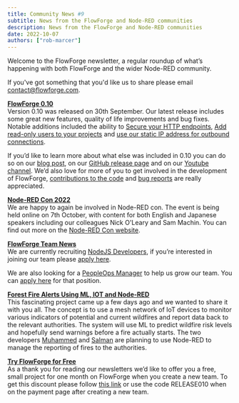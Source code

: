 ```yaml
---
title: Community News #9
subtitle: News from the FlowForge and Node-RED communities
description: News from the FlowForge and Node-RED communities
date: 2022-10-07
authors: ["rob-marcer"]
---
```


Welcome to the FlowForge newsletter, a regular roundup of what’s happening with both FlowForge and the wider Node-RED community.
<!--more-->
If you've got something that you'd like us to share please email [contact@flowforge.com](mailto:contact@flowforge.com).

[**FlowForge 0.10**](https://flowforge.com/blog/2022/09/flowforge-010-released/)   
Version 0.10 was released on 30th September. Our latest release includes some great new features, quality of life improvements and bug fixes. Notable additions included the ability to [Secure your HTTP endpoints](https://github.com/flowforge/flowforge/pull/893), [Add read-only users to your projects](github.com/flowforge/flowforge/issues/657) and [use our static IP address for outbound connections](github.com/flowforge/CloudProject/issues/59).  

If you’d like to learn more about what else was included in 0.10 you can do so on our [blog post](flowforge.com/blog/2022/09/flowforge-010-released/), on our [GitHub release page](github.com/flowforge/flowforge/releases/tag/v0.10.0) and on our [Youtube channel](youtube.com/watch?v=mjR1iiEFiBg). We’d also love for more of you to get involved in the development of FlowForge, [contributions to the code](https://github.com/flowforge/flowforge/blob/main/CONTRIBUTING.md) and [bug reports](https://github.com/flowforge/flowforge/issues) are really appreciated.
    
[**Node-RED Con 2022**](https://nrcon.nodered.org/)  
We are happy to again be involved in Node-RED con. The event is being held online on 7th October, with content for both English and Japanese speakers including our colleagues Nick O'Leary and Sam Machin. You can find out more on the [Node-RED Con website](https://nrcon.nodered.org/).  

[**FlowForge Team News**](https://flowforge.com/team/)    
We are currently recruiting [NodeJS Developers](https://boards.greenhouse.io/flowforge/jobs/4463977004), if you’re interested in joining our team please [apply here](https://boards.greenhouse.io/flowforge/jobs/4463977004#app).

We are also looking for a [PeopleOps Manager](boards.greenhouse.io/flowforge/jobs/4687876004) to help us grow our team. You can [apply here](boards.greenhouse.io/flowforge/jobs/4687876004#app) for that position.
    
[**Forest Fire Alerts Using ML, IOT and Node-RED**](hackster.io/user102774/fight-fire-wild-fire-prediction-using-tinyml-df7572)  
This fascinating project came up a few days ago and we wanted to share it with you all. The concept is to use a mesh network of IoT devices to monitor various indicators of potential and current wildfires and report data back to the relevant authorities. The system will use ML to predict wildfire risk levels and hopefully send warnings before a fire actually starts. The two developers [Muhammed](linkedin.com/in/zainmfd/) and [Salman](linkedin.com/in/salmanfarisvp/) are planning to use Node-RED to manage the reporting of fires to the authorities.
    
[**Try FlowForge for Free**](app.flowforge.com/account/create?code=RELEASE010)  
As a thank you for reading our newsletters we’d like to offer you a free, small project for one month on FlowForge when you create a new team. To get this discount please follow [this link](app.flowforge.com/account/create?code=RELEASE010) or use the code RELEASE010 when on the payment page after creating a new team.
